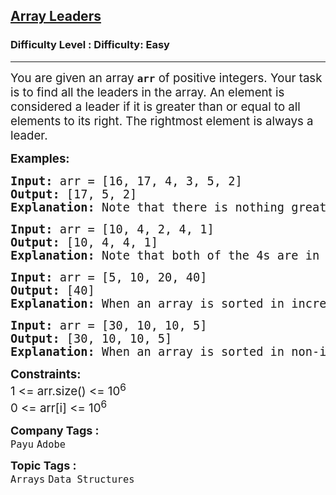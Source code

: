 <h2><a href="https://www.geeksforgeeks.org/problems/leaders-in-an-array-1587115620/1?page=1&category=Arrays,Strings&sortBy=submissions">Array Leaders</a></h2><h3>Difficulty Level : Difficulty: Easy</h3><hr><div class="problems_problem_content__Xm_eO"><p><span style="font-size: 14pt;">You are given an array <strong><code>arr</code></strong> of positive integers. Your task is to find all the leaders in the array. An element is considered a leader if it is greater than or equal to all elements to its right. The rightmost element is always a leader.</span></p>
<p><span style="font-size: 14pt;"><strong>Examples:<br></strong></span></p>
<pre><span style="font-size: 14pt;"><strong>Input: </strong>arr = [16, 17, 4, 3, 5, 2]
<strong>Output: </strong>[17, 5, 2]<strong>
Explanation: </strong>Note that there is nothing greater on the right side of 17, 5 and, 2.
</span></pre>
<pre><span style="font-size: 14pt;"><strong>Input: </strong>arr = [10, 4, 2, 4, 1]
<strong>Output: </strong>[10, 4, 4, 1]<br><strong>Explanation:</strong> Note that both of the 4s are in output, as to be a leader an equal element is also allowed on the right. side</span></pre>
<pre><span style="font-size: 14pt;"><strong>Input: </strong>arr = [5, 10, 20, 40]<br><strong>Output: </strong>[40]<br><strong>Explanation:</strong> When an array is sorted in increasing order, only the rightmost element is leader.</span></pre>
<pre><span style="font-size: 14pt;"><strong>Input: </strong>arr = [30, 10, 10, 5]<br><strong>Output:</strong> [30, 10, 10, 5]<br><strong>Explanation:</strong> When an array is sorted in non-increasing order, all elements are leaders.</span></pre>
<p><span style="font-size: 14pt;"><strong>Constraints:</strong><br>1 &lt;= arr.size() &lt;= 10<sup>6</sup><br>0 &lt;= arr[i] &lt;= 10<sup>6</sup></span></p>
<div id="professor_prebid-root"></div>
<div id="professor_prebid-root"></div></div><p><span style=font-size:18px><strong>Company Tags : </strong><br><code>Payu</code>&nbsp;<code>Adobe</code>&nbsp;<br><p><span style=font-size:18px><strong>Topic Tags : </strong><br><code>Arrays</code>&nbsp;<code>Data Structures</code>&nbsp;